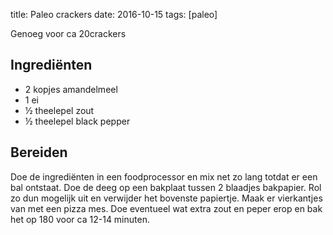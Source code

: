 title: Paleo crackers
date: 2016-10-15
tags: [paleo]

Genoeg voor ca 20crackers

## Ingrediënten
- 2 kopjes amandelmeel
- 1 ei
- ½ theelepel zout
- ½ theelepel black pepper

## Bereiden
Doe de ingrediënten in een foodprocessor en mix net zo lang totdat er een bal ontstaat. Doe de deeg op een bakplaat tussen 2 blaadjes bakpapier. Rol zo dun mogelijk uit en verwijder het bovenste papiertje. Maak er vierkantjes van met een pizza mes. Doe eventueel wat extra zout en peper erop en bak het op 180 voor ca 12-14 minuten.